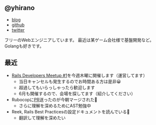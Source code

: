 ## @yhirano

- [blog](https://git.io/entrypoint)
- [github](https://github.com/yhirano55)
- [twitter](https://twitter.com/yoshi_hirano)

フリーのWebエンジニアしています。
最近は某ゲーム会社様で基盤開発など。
Golangも好きです。

## 最近

- [Rails Developers Meetup #1](https://rails-developers-meetup.connpass.com/event/55363/)を今週木曜に開催します（運営してます）
  - 当日キャンセルも発生するのでお時間ある方は是非:grinning:
  - 超過してもいらっしゃったら歓迎します
  - 6月も開催するので、会場を探してます（紹介してください）
- Rubocopに[PR](https://github.com/bbatsov/rubocop/pull/4342)送ったのが今朝マージされた:tada:
  - さらに理解を深めるためにAST勉強中
- Reek, Rails Best Practicesの設定ドキュメントを読んでいる:eyes:
  - 翻訳して理解を深めたい
